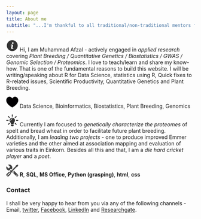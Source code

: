 ```yaml
---
layout: page
title: About me
subtitle: "...I'm thankful to all traditional/non-traditional mentors for enlightenment..."
---
```


![Bio](/assets/img/about.png) Hi, I am Muhammad Afzal - actively engaged in _applied research_ covering _Plant Breeding / Quantitative Genetics / Biostatistics / GWAS / Genomic Selection / Proteomics_. I love to teach/learn and share my know-how. That is one of the fundamental reasons to build this website. I will be writing/speaking about R for Data Science, statistics using R, Quick fixes to R-related issues, Scientific Productivity, Quantitative Genetics and Plant Breeding.

![Passion](/assets/img/passion.png) Data Science, Bioinformatics, Biostatistics, Plant Breeding, Genomics

![Current Work](/assets/img/job.png) Currently I am focused to _genetically characterize the proteomes_ of spelt and bread wheat in order to facilitate future plant breeding. Additionally, I am _leading two projects_ - one to produce improved Emmer varieties and the other aimed at association mapping and evaluation of various traits in Einkorn. Besides all this and that, I am a _die hard cricket player_ and a _poet_.

![Tools](/assets/img/tools.png) **R**, **SQL**, **MS Office**, **Python (grasping)**, **html**, **css**

### Contact

I shall be very happy to hear from you via any of the following channels - Email, [twitter](https://twitter.com/MAfzal2046), [Facebook](https://www.facebook.com/mafzal2046/), [LinkedIn](https://www.linkedin.com/in/mafzal2/) and [Researchgate](https://www.researchgate.net/profile/Muhammad_Afzal118).
